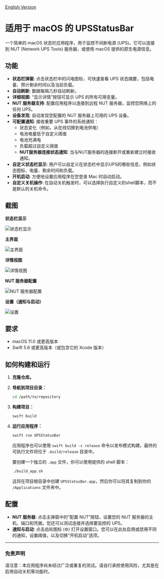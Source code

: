 [English Version](README.en.md)

# 适用于 macOS 的 UPSStatusBar

一个简单的 macOS 状态栏应用程序，用于监控不间断电源 (UPS)。它可以连接到 NUT (Network UPS Tools) 服务器，或使用 macOS 提供的原生电源信息。

## 功能

- **状态栏弹窗**: 点击状态栏中的闪电图标，可快速查看 UPS 状态摘要，包括电量、预计剩余时间以及当前负载。
- **自动刷新**: 数据每隔几秒自动刷新。
- **详细视图**: “显示详情”按钮可显示 UPS 的所有可用变量。
- **NUT 服务器支持**: 配置应用程序以连接到远程 NUT 服务器，监控您网络上的任何 UPS。
- **设备发现**: 自动发现您配置的 NUT 服务器上可用的 UPS 设备。
- **可配置通知**: 接收重要 UPS 事件的系统通知：
    - 状态变化（例如，从在线切换到电池供电）
    - 电池电量低于自定义阈值
    - 电池充满电
    - 负载超过自定义阈值
    - **NUT服务器连接状态通知**: 当与NUT服务器的连接断开或重新建立时接收通知。
- **自定义状态栏显示**: 用户可以自定义在状态栏中显示UPS的哪些信息，例如状态图标、电量、剩余时间和负载。
- **开机启动**: 方便地设置应用程序在您登录 Mac 时自动启动。
- **自定义关机操作**: 在自动关机触发时，可以选择执行自定义的shell脚本，而不是默认的关机命令。

## 截图

**状态栏显示**

![状态栏显示](images/bar.png)

**主界面**

![主界面](images/main.png)

**详情视图**

![详情视图](images/detail.png)

**NUT 服务器配置**

![NUT 服务器配置](images/nut.png)

**设置（通知与启动）**

![设置](images/settings.png)

## 要求

- macOS 11.0 或更高版本
- Swift 5.6 或更高版本（或包含它的 Xcode 版本）

## 如何构建和运行

1.  **克隆仓库。**
2.  **导航到项目目录：**
    ```bash
    cd /path/to/repository
    ```
3.  **构建项目：**
    ```bash
    swift build
    ```
4.  **运行应用程序：**
    ```bash
    swift run UPSStatusBar
    ```
    应用程序也可以使用 `swift build -c release` 命令以发布模式构建。最终的可执行文件将位于 `.build/release` 目录中。

    要创建一个独立的 `.app` 文件，你可以使用提供的 shell 脚本：
    ```bash
    ./build_app.sh
    ```
    这将在项目根目录中创建 `UPSStatusBar.app`，然后你可以将其复制到你的 `/Applications` 文件夹中。

## 配置

- **NUT 服务器**: 点击主弹窗中的“配置 NUT”按钮，设置您的 NUT 服务器的主机、端口和凭据。您还可以测试连接并选择要监控的 UPS。
- **通知与启动**: 点击齿轮图标 (⚙️) 打开设置窗口。您可以在此处启用或禁用不同的通知，设置阈值，以及切换“开机启动”选项。

---

### 免责声明

请注意：本应用程序尚未经过广泛或重复的测试。请自行承担使用风险，尤其是在启用自动关机等功能时。
